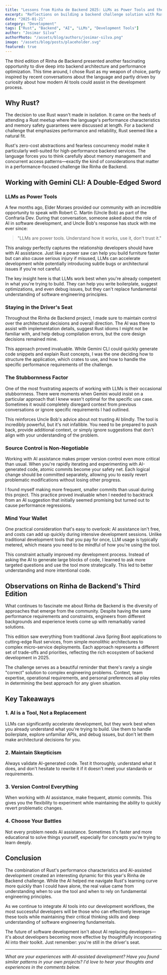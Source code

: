 ```yaml
---
title: "Lessons from Rinha de Backend 2025: LLMs as Power Tools and the Art of Problem Solving"
excerpt: "Reflections on building a backend challenge solution with Rust and Gemini CLI, exploring how LLMs can be powerful development tools when used wisely."
date: "2025-01-21"
category: "Development"
tags: ["Rust", "Backend", "AI", "LLMs", "Development Tools"]
author: "Josimar Silva"
authorPhoto: "/assets/blog/authors/josimar-silva.png"
image: "/assets/blog/posts/placeholder.svg"
featured: true
---
```


The third edition of Rinha de Backend presented another fascinating opportunity to dive deep into backend architecture and performance optimization. This time around, I chose Rust as my weapon of choice, partly inspired by recent conversations about the language and partly driven by curiosity about how modern AI tools could assist in the development process.

## Why Rust?

The decision to use Rust wasn't made in isolation. It came on the heels of attending a Rust meetup where the language's performance characteristics and memory safety guarantees were discussed at length. For a backend challenge that emphasizes performance and reliability, Rust seemed like a natural fit.

Rust's zero-cost abstractions and fearless concurrency model make it particularly well-suited for high-performance backend services. The language forces you to think carefully about memory management and concurrent access patterns—exactly the kind of considerations that matter in a performance-focused challenge like Rinha de Backend.

## Working with Gemini CLI: A Double-Edged Sword

### LLMs as Power Tools

A few months ago, Elder Moraes provided our community with an incredible opportunity to speak with Robert C. Martin (Uncle Bob) as part of the Confraria Dev. During that conversation, someone asked about the role of AI in software development, and Uncle Bob's response has stuck with me ever since:

> "LLMs are power tools. Understand how it works, use it, don't trust it."

This analogy perfectly captures the relationship developers should have with AI assistance. Just like a power saw can help you build furniture faster but can also cause serious injury if misused, LLMs can accelerate development while potentially introducing subtle bugs or architectural issues if you're not careful.

The key insight here is that LLMs work best when you're already competent in what you're trying to build. They can help you write boilerplate, suggest optimizations, and even debug issues, but they can't replace fundamental understanding of software engineering principles.

### Staying in the Driver's Seat

Throughout the Rinha de Backend project, I made sure to maintain control over the architectural decisions and overall direction. The AI was there to assist with implementation details, suggest Rust idioms I might not be familiar with, and help debug compilation errors, but the core design decisions remained mine.

This approach proved invaluable. While Gemini CLI could quickly generate code snippets and explain Rust concepts, I was the one deciding how to structure the application, which crates to use, and how to handle the specific performance requirements of the challenge.

### The Stubbornness Factor

One of the most frustrating aspects of working with LLMs is their occasional stubbornness. There were moments when Gemini would insist on a particular approach that I knew wasn't optimal for the specific use case. Sometimes it would completely disregard context from previous conversations or ignore specific requirements I had outlined.

This reinforces Uncle Bob's advice about not trusting AI blindly. The tool is incredibly powerful, but it's not infallible. You need to be prepared to push back, provide additional context, or simply ignore suggestions that don't align with your understanding of the problem.

### Source Control is Non-Negotiable

Working with AI assistance makes proper version control even more critical than usual. When you're rapidly iterating and experimenting with AI-generated code, atomic commits become your safety net. Each logical change should be committed separately, allowing you to easily revert problematic modifications without losing other progress.

I found myself making more frequent, smaller commits than usual during this project. This practice proved invaluable when I needed to backtrack from an AI suggestion that initially seemed promising but turned out to cause performance regressions.

### Mind Your Wallet

One practical consideration that's easy to overlook: AI assistance isn't free, and costs can add up quickly during intensive development sessions. Unlike traditional development tools that you pay for once, LLM usage is typically metered, which means you need to be mindful of how you're using the tool.

This constraint actually improved my development process. Instead of asking the AI to generate large blocks of code, I learned to ask more targeted questions and use the tool more strategically. This led to better understanding and more intentional code.

## Observations on Rinha de Backend's Third Edition

What continues to fascinate me about Rinha de Backend is the diversity of approaches that emerge from the community. Despite having the same performance requirements and constraints, engineers from different backgrounds and experience levels come up with remarkably varied solutions.

This edition saw everything from traditional Java Spring Boot applications to cutting-edge Rust services, from simple monolithic architectures to complex micro-service deployments. Each approach represents a different set of trade-offs and priorities, reflecting the rich ecosystem of backend development in 2025.

The challenge serves as a beautiful reminder that there's rarely a single "correct" solution to complex engineering problems. Context, team expertise, operational requirements, and personal preferences all play roles in determining the best approach for any given situation.

## Key Takeaways

### 1. AI is a Tool, Not a Replacement

LLMs can significantly accelerate development, but they work best when you already understand what you're trying to build. Use them to handle boilerplate, explore unfamiliar APIs, and debug issues, but don't let them make architectural decisions for you.

### 2. Maintain Skepticism

Always validate AI-generated code. Test it thoroughly, understand what it does, and don't hesitate to rewrite it if it doesn't meet your standards or requirements.

### 3. Version Control Everything

When working with AI assistance, make frequent, atomic commits. This gives you the flexibility to experiment while maintaining the ability to quickly revert problematic changes.

### 4. Choose Your Battles

Not every problem needs AI assistance. Sometimes it's faster and more educational to solve things yourself, especially for concepts you're trying to learn deeply.

## Conclusion

The combination of Rust's performance characteristics and AI-assisted development created an interesting dynamic for this year's Rinha de Backend challenge. While the AI helped me navigate Rust's learning curve more quickly than I could have alone, the real value came from understanding when to use the tool and when to rely on fundamental engineering principles.

As we continue to integrate AI tools into our development workflows, the most successful developers will be those who can effectively leverage these tools while maintaining their critical thinking skills and deep understanding of software engineering fundamentals.

The future of software development isn't about AI replacing developers—it's about developers becoming more effective by thoughtfully incorporating AI into their toolkit. Just remember: you're still in the driver's seat.

---

*What are your experiences with AI-assisted development? Have you found similar patterns in your own projects? I'd love to hear your thoughts and experiences in the comments below.*
